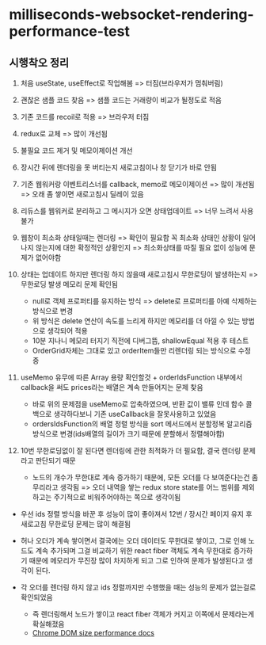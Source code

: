 # milliseconds-websocket-rendering-performance-test

## 시행착오 정리

1.  처음 useState, useEffect로 작업해봄 => 터짐(브라우저가 멈춰버림)
2.  괜찮은 샘플 코드 찾음 => 샘플 코드는 거래량이 비교가 될정도로 적음
3.  기존 코드를 recoil로 적용 => 브라우저 터짐
4.  redux로 교체 => 많이 개선됨
5.  불필요 코드 제거 및 메모이제이션 개선
6.  장시간 뒤에 렌더링을 못 버티는지 새로고침이나 창 닫기가 바로 안됨
7.  기존 웹워커랑 이벤트리스너를 callback, memo로 메모이제이션 => 많이 개선됨
    => 오래 좀 쌓이면 새로고침시 딜레이 있음
8.  리듀스를 웹워커로 분리하고 그 메시지가 오면 상태업데이트 => 너무 느려서 사용불가
9.  웹창이 최소화 상태일때는 렌더링 => 확인이 필요함 꼭 최소화 상태인 상황이 일어나지 않는지에 대한 확정적인 상황인지 => 최소화상태를 따질 필요 없이 성능에 문제가 없어야함
10. 상태는 업데이트 하지만 렌더링 하지 않을때 새로고침시 무한로딩이 발생하는지 => 무한로딩 발생 메모리 문제 확인됨

    - null로 객체 프로퍼티를 유지하는 방식 => delete로 프로퍼티를 아예 삭제하는 방식으로 변경
    - 위 방식은 delete 연산이 속도를 느리게 하지만 메모리를 더 아낄 수 있는 방법으로 생각되어 적용
    - 10분 지나니 메모리 터지기 직전에 디버그뜸, shallowEqual 적용 후 테스트
    - OrderGrid자체는 그대로 있고 orderItem들만 리렌더링 되는 방식으로 수정 중

11. useMemo 유무에 따른 Array 용량 확인할것 + orderIdsFunction 내부에서 callback을 써도 prices라는 배열은 계속 만들어지는 문제 찾음
    - 바로 위의 문제점을 useMemo로 압축하였으며, 반환 값이 밸류 인데 함수 콜백으로 생각하다보니 기존 useCallback을 잘못사용하고 있었음
    - ordersIdsFunction의 배열 정렬 방식을 sort 메서드에서 분할정복 알고리즘 방식으로 변경(ids배열의 길이가 크기 때문에 분할해서 정렬해야함)
12. 10번 무한로딩없이 잘 된다면 렌더링에 관한 최적화가 더 필요함, 결국 렌더링 문제라고 판단되기 때문
    - 노드의 개수가 무한대로 계속 증가하기 때문에, 모든 오더를 다 보여준다는건 좀 무리라고 생각됨 => 오더 내역을 쌓는 redux store state를 어느 범위를 제외하고는 주기적으로 비워주어야하는 쪽으로 생각이됨

- 우선 ids 정렬 방식을 바꾼 후 성능이 많이 좋아져서 12번 / 장시간 페이지 유지 후 새로고침 무한로딩 문제는 많이 해결됨

- 허나 오더가 계속 쌓이면서 결국에는 오더 데이터도 무한대로 쌓이고, 그로 인해 노드도 계속 추가되며 그걸 비교하기 위한 react fiber 객체도 계속 무한대로 증가하기 때문에 메모리가 무진장 많이 차지하게 되고 그로 인하여 문제가 발생된다고 생각이 된다.

- 각 오더를 렌더링 하지 않고 ids 정렬까지만 수행했을 때는 성능의 문제가 없는걸로 확인되었음
  - 즉 렌더링해서 노드가 쌓이고 react fiber 객체가 커지고 이쪽에서 문제라는게 확실해졌음
  - [Chrome DOM size performance docs](https://developer.chrome.com/docs/lighthouse/performance/dom-size/)

